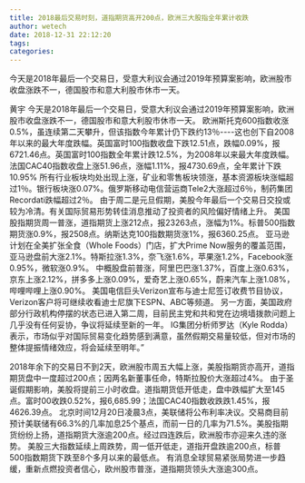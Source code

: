 ```yaml
---
title: 2018最后交易时刻，道指期货高开200点，欧洲三大股指全年累计收跌
author: wetech
date: 2018-12-31 22:12:20
tags: 
categories: 
---
```

今天是2018年最后一个交易日，受意大利议会通过2019年预算案影响，欧洲股市收盘涨跌不一，德国股市和意大利股市休市一天。
<!-- more -->
黄宇
今天是2018年最后一个交易日，受意大利议会通过2019年预算案影响，欧洲股市收盘涨跌不一，德国股市和意大利股市休市一天。
欧洲斯托克600指数收涨0.5%，虽连续第二天攀升，但该指数今年累计仍下跌约13％----这也创下自2008年以来的最大年度跌幅。英国富时100指数收盘下跌12.51点，跌幅0.09%，报6721.46点。英国富时100指数全年累计跌12.5%，为2008年以来最大年度跌幅。法国CAC40指数收盘上涨51.96点，涨幅1.11%，报4730.69点，全年累计下跌10.95%
所有行业板块均处出现上涨，矿业和零售板块领涨，基本资源板块涨幅超过1％。银行板块涨0.07%。俄罗斯移动电信营运商Tele2大涨超过6％，制药集团Recordati跌幅超过2％。
由于周二是元旦假期，美股今年最后一个交易日交投或较为冷清。有关国际贸易形势转佳消息推动了投资者的风险偏好情绪上升。
美国股指期货周一普涨，道指期货上涨212点，报23263点，涨幅为1%。标普500指数期货涨0.9%，报2508点。纳斯达克100指数期货涨1%，报6360.25点。
亚马逊计划在全美扩张全食（Whole Foods）门店，扩大Prime Now服务的覆盖范围，亚马逊盘前大涨2.1%。特斯拉涨1.3%，奈飞涨1.6%，苹果涨1.2%，Facebook涨0.95%，微软涨0.9%。
中概股盘前普涨，阿里巴巴涨1.37%，百度上涨0.63%，京东上涨2.12%，拼多多上涨0.09%，爱奇艺上涨0.65%，蔚来汽车上涨1.08%，哔哩哔哩上涨0.90%。
美国电信巨头Verizon宣布与迪士尼签订收费节目协议， Verizon客户将可继续收看迪士尼旗下ESPN、ABC等频道。
另一方面，美国政府部分行政机构停摆的状态已进入第二周，目前民主党和共和党在边境墙拨款问题上几乎没有任何妥协，争议将延续至新的一年。
IG集团分析师罗达（Kyle Rodda）表示，市场似乎对国际贸易变化趋势感到满意，虽然假期交易量较低，但对市场的整体提振情绪效应，将会延续至明年。”
 
 
2018年余下的交易日不到2天，欧洲股市周五大幅上涨，美股指期货亦高开，道指期货盘中一度超过200点；因两名新董事任命，特斯拉股价大涨超过4%。
由于圣诞假期影响，美股将提前三小时收盘。道指期货低开低走，盘中跌幅扩大至145点。富时00收跌0.52%，报6,685.99；法国CAC40指数收跌跌1.45%，报4626.39点。
北京时间12月20日凌晨3点，美联储将公布利率决议。交易商目前预计美联储有66.3%的几率加息25个基点，而前一日的几率为71.5%。美股指期货纷纷上扬，道指期货大涨逾200点。经过四连跌后，欧洲股市亦迎来久违的涨势。
美股三大指数延续上周跌势，周一低开低走，道指开盘跌逾200点，标普500指数期货下跌至8个多月以来的最低点。
有消息全球贸易紧张局势进一步趋缓，重新点燃投资者信心，欧州股市普涨，道指期货领头大涨逾300点。
